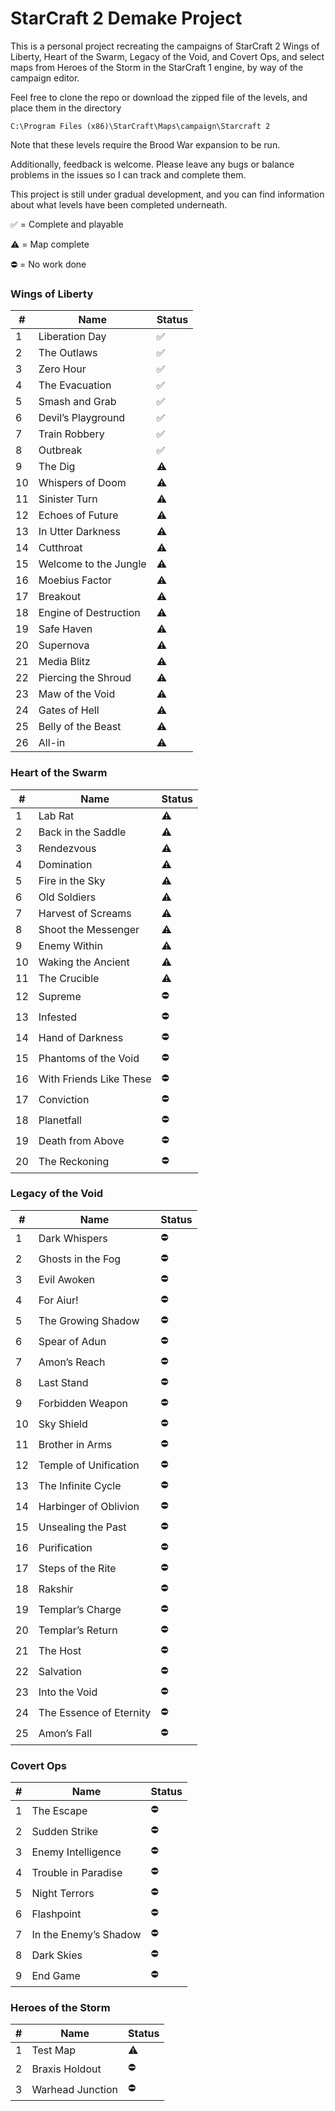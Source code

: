 # StarCraft 2 Demake Project

This is a personal project recreating the campaigns of StarCraft 2 Wings of Liberty, Heart of the Swarm, Legacy of the Void, and Covert Ops, and select maps from Heroes of the Storm in the StarCraft 1 engine, by way of the campaign editor.

Feel free to clone the repo or download the zipped file of the levels, and place them in the directory

```
C:\Program Files (x86)\StarCraft\Maps\campaign\Starcraft 2
```

Note that these levels require the Brood War expansion to be run.

Additionally, feedback is welcome. Please leave any bugs or balance problems in the issues so I can track and complete them.

This project is still under gradual development, and you can find information about what levels have been completed underneath.

:white_check_mark: = Complete and playable

:warning: = Map complete

 :no_entry: = No work done

### Wings of Liberty
#|Name|Status
-|-|-
1 | Liberation Day |  :white_check_mark:
2 | The Outlaws |  :white_check_mark:
3 | Zero Hour |  :white_check_mark:
4 | The Evacuation |  :white_check_mark:
5 | Smash and Grab |  :white_check_mark:
6 | Devil’s Playground |  :white_check_mark:
7 | Train Robbery |  :white_check_mark:
8 | Outbreak |  :white_check_mark:
9 | The Dig |  :warning:
10 | Whispers of Doom |  :warning:
11 | Sinister Turn |  :warning:
12 | Echoes of Future |  :warning:
13 | In Utter Darkness |  :warning:
14 | Cutthroat |  :warning:
15 | Welcome to the Jungle |  :warning:
16 | Moebius Factor |  :warning:
17 | Breakout |  :warning:
18 | Engine of Destruction |  :warning:
19 | Safe Haven |  :warning:
20 | Supernova |  :warning:
21 | Media Blitz |  :warning:
22 | Piercing the Shroud |  :warning:
23 | Maw of the Void |  :warning:
24 | Gates of Hell |  :warning:
25 | Belly of the Beast |  :warning:
26 | All-in |  :warning:

### Heart of the Swarm
#|Name|Status
-|-|-
1 | Lab Rat | :warning:
2 | Back in the Saddle | :warning:
3 | Rendezvous | :warning:
4 | Domination | :warning:
5 | Fire in the Sky | :warning:
6 | Old Soldiers | :warning:
7 | Harvest of Screams | :warning:
8 | Shoot the Messenger | :warning:
9 | Enemy Within | :warning:
10 | Waking the Ancient | :warning:
11 | The Crucible | :warning:
12 | Supreme | :no_entry:
13 | Infested | :no_entry:
14 | Hand of Darkness | :no_entry:
15 | Phantoms of the Void | :no_entry:
16 | With Friends Like These | :no_entry:
17 | Conviction | :no_entry:
18 | Planetfall | :no_entry:
19 | Death from Above | :no_entry:
20 | The Reckoning | :no_entry:

### Legacy of the Void
#|Name|Status
-|-|-
1 | Dark Whispers | :no_entry:
2 | Ghosts in the Fog | :no_entry:
3 | Evil Awoken | :no_entry:
4 | For Aiur! | :no_entry:
5 | The Growing Shadow | :no_entry:
6 | Spear of Adun | :no_entry:
7 | Amon’s Reach  | :no_entry:
8 | Last Stand | :no_entry:
9 | Forbidden Weapon | :no_entry:
10 | Sky Shield | :no_entry:
11 | Brother in Arms | :no_entry:
12 | Temple of Unification | :no_entry:
13 | The Infinite Cycle | :no_entry:
14 | Harbinger of Oblivion | :no_entry:
15 | Unsealing the Past | :no_entry:
16 | Purification | :no_entry:
17 | Steps of the Rite | :no_entry:
18 | Rakshir | :no_entry:
19 | Templar’s Charge | :no_entry:
20 | Templar’s Return | :no_entry:
21 | The Host | :no_entry:
22 | Salvation | :no_entry:
23 | Into the Void | :no_entry:
24 | The Essence of Eternity | :no_entry:
25 | Amon’s Fall | :no_entry:

### Covert Ops
#|Name|Status
-|-|-
1 | The Escape | :no_entry:
2 | Sudden Strike | :no_entry:
3 | Enemy Intelligence | :no_entry:
4 | Trouble in Paradise | :no_entry:
5 | Night Terrors | :no_entry:
6 | Flashpoint | :no_entry:
7 | In the Enemy’s Shadow | :no_entry:
8 | Dark Skies | :no_entry:
9 | End Game | :no_entry:

### Heroes of the Storm
#|Name|Status
-|-|-
1 | Test Map | :warning:
2 | Braxis Holdout | :no_entry:
3 | Warhead Junction | :no_entry:
